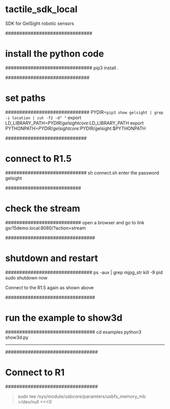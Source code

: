 # tactile_sdk_local
SDK for GelSight robotic sensors


###############################
# install the python code
###############################
pip3 install .

##############################
# set paths
##############################
PYDIR=`pip3 show gelsight | grep -i location | cut -f2 -d" "`
export LD_LIBRARY_PATH=$PYDIR/gelsightcore:$LD_LIBRARY_PATH
export PYTHONPATH=$PYDIR/gelsightcore:$PYDIR/gelsight:$PYTHONPATH

#############################
# connect to R1.5
#############################
sh connect.sh 
enter the password gelsight

###########################
# check the stream
###########################
open a browser and go to link
gsr15demo.local:8080/?action=stream


################################
# shutdown and restart
###############################
ps -aux | grep mjpg_str
kill -9 pid
sudo shutdown now

Connect to the R1.5 again as shown above

################################
# run the example to show3d
################################
cd examples
python3 show3d.py



---------------------------------------------------------------
#################################
# Connect to R1 
#################################

> sudo tee /sys/module/usbcore/paramters/usbfs_memory_mb >/dev/null <<<0

